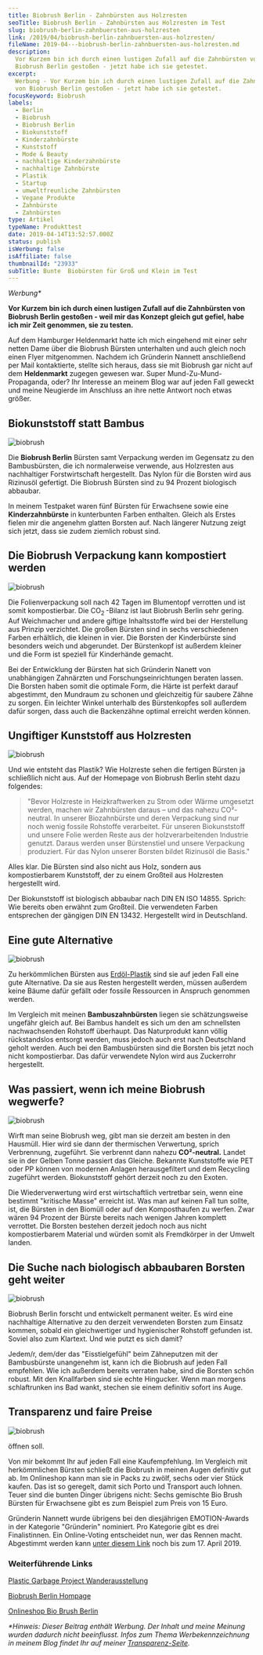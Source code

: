 ```yaml
---
title: Biobrush Berlin - Zahnbürsten aus Holzresten
seoTitle: Biobrush Berlin - Zahnbürsten aus Holzresten im Test
slug: biobrush-berlin-zahnbuersten-aus-holzresten
link: /2019/04/biobrush-berlin-zahnbuersten-aus-holzresten/
fileName: 2019-04---biobrush-berlin-zahnbuersten-aus-holzresten.md
description:
  Vor Kurzem bin ich durch einen lustigen Zufall auf die Zahnbürsten von
  Biobrush Berlin gestoßen - jetzt habe ich sie getestet.
excerpt:
  Werbung - Vor Kurzem bin ich durch einen lustigen Zufall auf die Zahnbürsten
  von Biobrush Berlin gestoßen - jetzt habe ich sie getestet.
focusKeyword: Biobrush
labels:
  - Berlin
  - Biobrush
  - Biobrush Berlin
  - Biokunststoff
  - Kinderzahnbürste
  - Kunststoff
  - Mode & Beauty
  - nachhaltige Kinderzahnbürste
  - nachhaltige Zahnbürste
  - Plastik
  - Startup
  - umweltfreunliche Zahnbürsten
  - Vegane Produkte
  - Zahnbürste
  - Zahnbürsten
type: Artikel
typeName: Produkttest
date: 2019-04-14T13:52:57.000Z
status: publish
isWerbung: false
isAffiliate: false
thumbnailId: "23933"
subTitle: Bunte  Biobürsten für Groß und Klein im Test
---
```


<em>Werbung\*</em>

<strong>Vor Kurzem bin ich durch einen lustigen Zufall auf die Zahnbürsten von
Biobrush Berlin gestoßen - weil mir das Konzept gleich gut gefiel, habe ich mir
Zeit genommen, sie zu testen.</strong>

Auf dem Hamburger Heldenmarkt hatte ich mich eingehend mit einer sehr netten
Dame über die Biobrush Bürsten unterhalten und auch gleich noch einen Flyer
mitgenommen. Nachdem ich Gründerin Nannett anschließend per Mail kontaktierte,
stellte sich heraus, dass sie mit Biobrush gar nicht auf dem
<strong>Heldenmarkt</strong> zugegen gewesen war. Super Mund-Zu-Mund-Propaganda,
oder? Ihr Interesse an meinem Blog war auf jeden Fall geweckt und meine
Neugierde im Anschluss an ihre nette Antwort noch etwas größer.

## Biokunststoff statt Bambus

![biobrush](http://cardamonchai.com/wp-content/uploads/2019/04/2019-04-05-biobrush-berlin-8-400x300.jpg "Biobrush Berlin im Test")

Die <strong>Biobrush Berlin</strong> Bürsten samt Verpackung werden im Gegensatz
zu den Bambusbürsten, die ich normalerweise verwende, aus Holzresten aus
nachhaltiger Forstwirtschaft hergestellt. Das Nylon für die Borsten wird aus
Rizinusöl gefertigt. Die Biobrush Bürsten sind zu 94 Prozent biologisch
abbaubar.

In meinem Testpaket waren fünf Bürsten für Erwachsene sowie eine
<strong>Kinderzahnbürste</strong> in kunterbunten Farben enthalten. Gleich als
Erstes fielen mir die angenehm glatten Borsten auf. Nach längerer Nutzung zeigt
sich jetzt, dass sie zudem ziemlich robust sind.

## Die Biobrush Verpackung kann kompostiert werden

![biobrush](http://cardamonchai.com/wp-content/uploads/2019/04/2019-04-05-biobrush-berlin-2-400x300.jpg "Keine Panik - die Verpackung kann kompostiert werden.")

Die Folienverpackung soll nach 42 Tagen im Blumentopf verrotten und ist somit
kompostierbar. Die CO<sub>2 </sub>-Bilanz ist laut Biobrush Berlin sehr gering.
Auf Weichmacher und andere giftige Inhaltsstoffe wird bei der Herstellung aus
Prinzip verzichtet. Die großen Bürsten sind in sechs verschiedenen Farben
erhältlich, die kleinen in vier. Die Borsten der Kinderbürste sind besonders
weich und abgerundet. Der Bürstenkopf ist außerdem kleiner und die Form ist
speziell für Kinderhände gemacht.

Bei der Entwicklung der Bürsten hat sich Gründerin Nanett von unabhängigen
Zahnärzten und Forschungseinrichtungen beraten lassen. Die Borsten haben somit
die optimale Form, die Härte ist perfekt darauf abgestimmt, den Mundraum zu
schonen und gleichzeitig für saubere Zähne zu sorgen. Ein leichter Winkel
unterhalb des Bürstenkopfes soll außerdem dafür sorgen, dass auch die
Backenzähne optimal erreicht werden können.

## Ungiftiger Kunststoff aus Holzresten

![biobrush](http://cardamonchai.com/wp-content/uploads/2019/04/2019-04-05-biobrush-berlin-5-400x300.jpg "Der Kunststoff ist aus Holzresten.")

Und wie entsteht das Plastik? Wie Holzreste sehen die fertigen Bürsten ja
schließlich nicht aus. Auf der Homepage von Biobrush Berlin steht dazu
folgendes:

<blockquote>"Bevor Holzreste in Heizkraftwerken zu Strom oder Wärme umgesetzt werden, machen wir Zahnbürsten daraus – und das nahezu CO²-neutral. In unserer Biozahnbürste und deren Verpackung sind nur noch wenig fossile Rohstoffe verarbeitet. Für unseren Biokunststoff und unsere Folie werden Reste aus der holzverarbeitenden Industrie genutzt. Daraus werden unser Bürstenstiel und unsere Verpackung produziert. Für das Nylon unserer Borsten bildet Rizinusöl die Basis."</blockquote>

Alles klar. Die Bürsten sind also nicht aus Holz, sondern aus kompostierbarem
Kunststoff, der zu einem Großteil aus Holzresten hergestellt wird.

Der Biokunststoff ist biologisch abbaubar nach DIN EN ISO 14855. Sprich: Wie
bereits oben erwähnt zum Großteil. Die verwendeten Farben entsprechen der
gängigen DIN EN 13432. Hergestellt wird in Deutschland.

## Eine gute Alternative

![biobrush](http://cardamonchai.com/wp-content/uploads/2019/04/2019-04-05-biobrush-berlin-400x300.jpg "Biobrush Berlin - eine gute Alternative")

Zu herkömmlichen Bürsten aus
<a href="http://cardamonchai.com/2017/08/kenia-sagt-plastiktueten-nein-danke/">Erdöl-Plastik</a>
sind sie auf jeden Fall eine gute Alternative. Da sie aus Resten hergestellt
werden, müssen außerdem keine Bäume dafür gefällt oder fossile Ressourcen in
Anspruch genommen werden.

Im Vergleich mit meinen <strong>Bambuszahnbürsten</strong> liegen sie
schätzungsweise ungefähr gleich auf. Bei Bambus handelt es sich um den am
schnellsten nachwachsenden Rohstoff überhaupt. Das Naturprodukt kann völlig
rückstandslos entsorgt werden, muss jedoch auch erst nach Deutschland geholt
werden. Auch bei den Bambusbürsten sind die Borsten bis jetzt noch nicht
kompostierbar. Das dafür verwendete Nylon wird aus Zuckerrohr hergestellt.

## Was passiert, wenn ich meine Biobrush wegwerfe?

![biobrush](http://cardamonchai.com/wp-content/uploads/2019/04/2019-04-05-biobrush-berlin-6-400x300.jpg "Zu 94 Prozent biologisch abbaubar.")

Wirft man seine Biobrush weg, gibt man sie derzeit am besten in den Hausmüll.
Hier wird sie dann der thermischen Verwertung, sprich Verbrennung, zugeführt.
Sie verbrennt dann nahezu <strong>CO²-neutral.</strong> Landet sie in der Gelben
Tonne passiert das Gleiche. Bekannte Kunststoffe wie PET oder PP können von
modernen Anlagen herausgefiltert und dem Recycling zugeführt werden.
Biokunststoff gehört derzeit noch zu den Exoten.

Die Wiederverwertung wird erst wirtschaftlich vertretbar sein, wenn eine
bestimmt "kritische Masse" erreicht ist. Was man auf keinen Fall tun sollte,
ist, die Bürsten in den Biomüll oder auf den Komposthaufen zu werfen. Zwar wären
94 Prozent der Bürste bereits nach wenigen Jahren komplett verrottet. Die
Borsten bestehen derzeit jedoch noch aus nicht kompostierbarem Material und
würden somit als Fremdkörper in der Umwelt landen.

## Die Suche nach biologisch abbaubaren Borsten geht weiter

![biobrush](http://cardamonchai.com/wp-content/uploads/2019/04/2019-04-05-biobrush-berlin-3-400x300.jpg "Hoffentlich sind auch die Borsten bald kompostierbar.")

Biobrush Berlin forscht und entwickelt permanent weiter. Es wird eine
nachhaltige Alternative zu den derzeit verwendeten Borsten zum Einsatz kommen,
sobald ein gleichwertiger und hygienischer Rohstoff gefunden ist. Soviel also
zum Klartext. Und wie putzt es sich damit?

Jedem/r, dem/der das "Eisstielgefühl" beim Zähneputzen mit der Bambusbürste
unangenehm ist, kann ich die Biobrush auf jeden Fall empfehlen. Wie ich außerdem
bereits verraten habe, sind die Borsten schön robust. Mit den Knallfarben sind
sie echte Hingucker. Wenn man morgens schlaftrunken ins Bad wankt, stechen sie
einem definitiv sofort ins Auge.

## Transparenz und faire Preise

![biobrush](http://cardamonchai.com/wp-content/uploads/2019/04/2019-04-05-biobrush-berlin-4-400x300.jpg)

öffnen soll.

Von mir bekommt Ihr auf jeden Fall eine Kaufempfehlung. Im Vergleich mit
herkömmlichen Bürsten schließt die Biobrush in meinen Augen definitiv gut ab. Im
Onlineshop kann man sie in Packs zu zwölf, sechs oder vier Stück kaufen. Das ist
so geregelt, damit sich Porto und Transport auch lohnen. Teuer sind die bunten
Dinger übrigens nicht: Sechs gemischte Bio Brush Bürsten für Erwachsene gibt es
zum Beispiel zum Preis von 15 Euro.

Gründerin Nannett wurde übrigens bei den diesjährigen EMOTION-Awards in der
Kategorie "Gründerin" nominiert. Pro Kategorie gibt es drei Finalistinnen. Ein
Online-Voting entscheidet nun, wer das Rennen macht. Abgestimmt werden kann
<a href="https://www.emotion.de/award-2019" target="_blank" rel="noopener">unter
diesem Link</a> noch bis zum 17. April 2019.

### Weiterführende Links

<a href="https://www.plasticgarbageproject.org/" target="_blank" rel="noopener">Plastic
Garbage Project Wanderausstellung</a>

<a href="https://biobrush-berlin.com" target="_blank" rel="noopener">Biobrush
Berlin Hompage</a>

<a href="https://biobrush-berlin.com/shop/" target="_blank" rel="noopener">Onlineshop
Bio Brush Berlin</a>

<em>\*Hinweis: Dieser Beitrag enthält Werbung. Der Inhalt und meine Meinung
wurden dadurch nicht beeinflusst. Infos zum Thema Werbekennzeichnung in meinem
Blog findet Ihr auf meiner
<a href="https://cardamonchai.com/werbung/">Transparenz-Seite</a>.</em>

